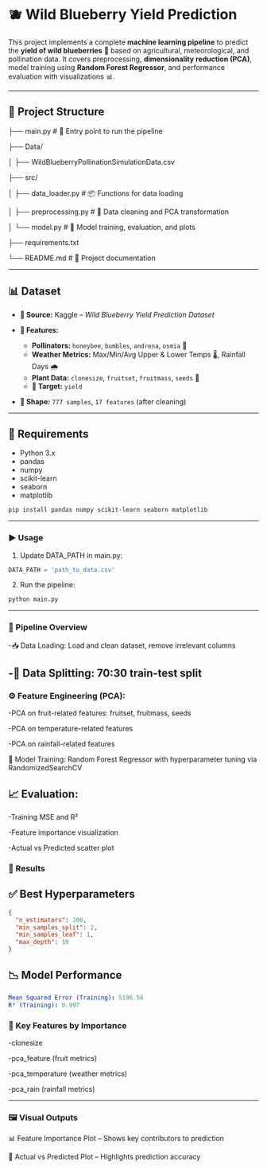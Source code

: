 # 🫐 Wild Blueberry Yield Prediction

This project implements a complete **machine learning pipeline** to predict the **yield of wild blueberries** 🍇 based on agricultural, meteorological, and pollination data. It covers preprocessing, **dimensionality reduction (PCA)**, model training using **Random Forest Regressor**, and performance evaluation with visualizations 📊.

---

## 📁 Project Structure

├── main.py # 🚀 Entry point to run the pipeline

├── Data/ 

│ ├── WildBlueberryPollinationSimulationData.csv

├── src/

│ ├── data_loader.py # 📦 Functions for data loading

│ ├── preprocessing.py # 🧹 Data cleaning and PCA transformation

│ └── model.py # 🧠 Model training, evaluation, and plots

├── requirements.txt

└── README.md # 📄 Project documentation


---

## 📊 Dataset

- **📌 Source:** Kaggle – *Wild Blueberry Yield Prediction Dataset*
- **🧬 Features:**

  - **Pollinators:** `honeybee`, `bumbles`, `andrena`, `osmia` 🐝  
  - **Weather Metrics:** Max/Min/Avg Upper & Lower Temps 🌡️, Rainfall Days 🌧️  
  - **Plant Data:** `clonesize`, `fruitset`, `fruitmass`, `seeds` 🌱  
  - **🎯 Target:** `yield`

- **🧾 Shape:** `777 samples`, `17 features` (after cleaning)

---

## 🧰 Requirements

- Python 3.x  
- pandas  
- numpy  
- scikit-learn  
- seaborn  
- matplotlib  

```bash
pip install pandas numpy scikit-learn seaborn matplotlib
```
---
### ▶️ Usage
1. Update DATA_PATH in main.py:
```python
DATA_PATH = 'path_to_data.csv'
```
2. Run the pipeline:
```bash
python main.py
```
---

### 🔄 Pipeline Overview

-📥 Data Loading: Load and clean dataset, remove irrelevant columns

-🧪 Data Splitting: 70:30 train-test split
---

### ⚙️ Feature Engineering (PCA):

-PCA on fruit-related features: fruitset, fruitmass, seeds

-PCA on temperature-related features

-PCA on rainfall-related features

🌲 Model Training: Random Forest Regressor with hyperparameter tuning via RandomizedSearchCV

## 📈 Evaluation:

-Training MSE and R²

-Feature importance visualization

-Actual vs Predicted scatter plot

### 🏁 Results
## ✅ Best Hyperparameters
```json
{
  "n_estimators": 200,
  "min_samples_split": 2,
  "min_samples_leaf": 1,
  "max_depth": 10
}
```
## 📉 Model Performance

```yaml
Mean Squared Error (Training): 5196.56
R² (Training): 0.997
```

### 🌟 Key Features by Importance
-clonesize

-pca_feature (fruit metrics)

-pca_temperature (weather metrics)

-pca_rain (rainfall metrics)

---

### 🖼️ Visual Outputs
📊 Feature Importance Plot – Shows key contributors to prediction

🔵 Actual vs Predicted Plot – Highlights prediction accuracy

